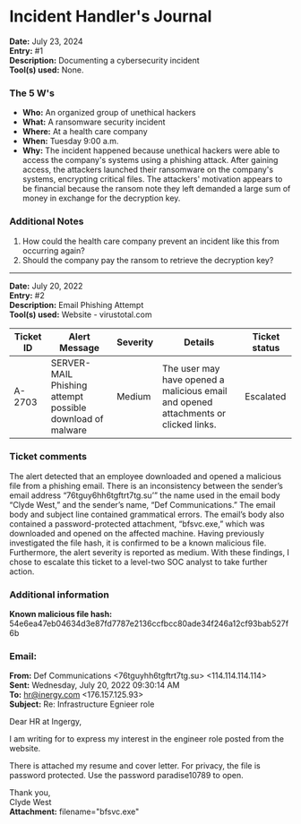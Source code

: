 # Incident Handler's Journal

**Date:** July 23, 2024  
**Entry:** #1  
**Description:** Documenting a cybersecurity incident  
**Tool(s) used:** None.

### The 5 W's
- **Who:** An organized group of unethical hackers  
- **What:** A ransomware security incident  
- **Where:** At a health care company  
- **When:** Tuesday 9:00 a.m.  
- **Why:** The incident happened because unethical hackers were able to access the company's systems using a phishing attack. After gaining access, the attackers launched their ransomware on the company's systems, encrypting critical files. The attackers' motivation appears to be financial because the ransom note they left demanded a large sum of money in exchange for the decryption key.

### Additional Notes
1. How could the health care company prevent an incident like this from occurring again?  
2. Should the company pay the ransom to retrieve the decryption key?

---

**Date:** July 20, 2022  
**Entry:** #2  
**Description:** Email Phishing Attempt  
**Tool(s) used:** Website - virustotal.com

| Ticket ID | Alert Message                                      | Severity | Details                                                      | Ticket status |
|-----------|----------------------------------------------------|----------|--------------------------------------------------------------|---------------|
| A-2703    | SERVER-MAIL Phishing attempt possible download of malware | Medium   | The user may have opened a malicious email and opened attachments or clicked links. | Escalated     |

### Ticket comments
The alert detected that an employee downloaded and opened a malicious file from a phishing email. There is an inconsistency between the sender’s email address “76tguy6hh6tgftrt7tg.su’” the name used in the email body “Clyde West,” and the sender’s name, “Def Communications.” The email body and subject line contained grammatical errors. The email’s body also contained a password-protected attachment, “bfsvc.exe,” which was downloaded and opened on the affected machine. Having previously investigated the file hash, it is confirmed to be a known malicious file. Furthermore, the alert severity is reported as medium. With these findings, I chose to escalate this ticket to a level-two SOC analyst to take further action.

### Additional information
**Known malicious file hash:** 54e6ea47eb04634d3e87fd7787e2136ccfbcc80ade34f246a12cf93bab527f6b

### Email:
**From:** Def Communications <76tguyhh6tgftrt7tg.su>  <114.114.114.114>  
**Sent:** Wednesday, July 20, 2022 09:30:14 AM  
**To:** <hr@inergy.com> <176.157.125.93>  
**Subject:** Re: Infrastructure Egnieer role  

Dear HR at Ingergy,  

I am writing for to express my interest in the engineer role posted from the website.  

There is attached my resume and cover letter. For privacy, the file is password protected. Use the password paradise10789 to open.  

Thank you,  
Clyde West  
**Attachment:** filename="bfsvc.exe"
